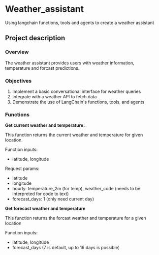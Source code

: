 # Weather_assistant
Using langchain functions, tools and agents to create a weather assistant

## Project description

### Overview
The weather assistant provides users with weather information, temperature and forcast predictions.

### Objectives
1. Implement a basic conversational interface for weather queries
2. Integrate with a weather API to fetch data
3. Demonstrate the use of LangChain's functions, tools, and agents

### Functions
**Get current weather and temperature:**

This function returns the current weather and temperature for given location.

Function inputs:
- latitude, longitude

Request params:
- latitude
- longitude
- hourly: temperature_2m (for temp), weather_code (needs to be interpreted for code to text)
- forecast_days: 1 (only need current day)

**Get forecast weather and temperature**

This function returns the forcast weather and temperature for a given location

Function inputs:
- latitude, longitude
- forecast_days (7 is default, up to 16 days is possible)

